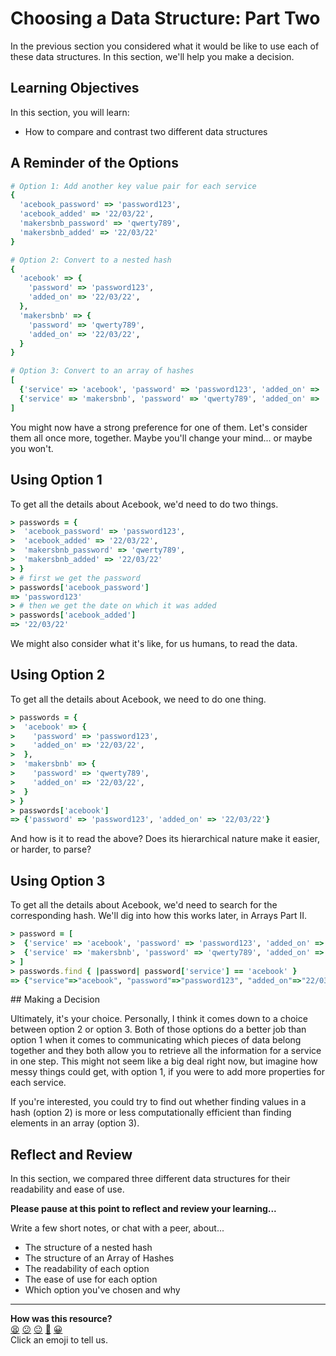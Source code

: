 # Choosing a Data Structure: Part Two

In the previous section you considered what it would be like to use each of these data structures. In this section, we'll help you make a decision.

## Learning Objectives

In this section, you will learn:
- How to compare and contrast two different data structures

## A Reminder of the Options

```ruby
# Option 1: Add another key value pair for each service
{
  'acebook_password' => 'password123',
  'acebook_added' => '22/03/22',
  'makersbnb_password' => 'qwerty789',
  'makersbnb_added' => '22/03/22'
}

# Option 2: Convert to a nested hash
{
  'acebook' => {
    'password' => 'password123',
    'added_on' => '22/03/22',
  },
  'makersbnb' => {
    'password' => 'qwerty789',
    'added_on' => '22/03/22',
  }
}

# Option 3: Convert to an array of hashes
[
  {'service' => 'acebook', 'password' => 'password123', 'added_on' => '22/03/22'},
  {'service' => 'makersbnb', 'password' => 'qwerty789', 'added_on' => '22/03/22'}
]
```

You might now have a strong preference for one of them. Let's consider them all once more, together. Maybe you'll change your mind... or maybe you won't.

## Using Option 1

To get all the details about Acebook, we'd need to do two things.

```ruby
> passwords = {
>  'acebook_password' => 'password123',
>  'acebook_added' => '22/03/22',
>  'makersbnb_password' => 'qwerty789',
>  'makersbnb_added' => '22/03/22'
> }
> # first we get the password
> passwords['acebook_password']
=> 'password123'
> # then we get the date on which it was added
> passwords['acebook_added']
=> '22/03/22'
```

We might also consider what it's like, for us humans, to read the data.

## Using Option 2

To get all the details about Acebook, we need to do one thing.

```ruby
> passwords = {
>  'acebook' => {
>    'password' => 'password123',
>    'added_on' => '22/03/22',
>  },
>  'makersbnb' => {
>    'password' => 'qwerty789',
>    'added_on' => '22/03/22',
>  }
> }
> passwords['acebook']
=> {'password' => 'password123', 'added_on' => '22/03/22'}
```

And how is it to read the above? Does its hierarchical nature make it easier, or harder, to parse?

## Using Option 3

To get all the details about Acebook, we'd need to search for the corresponding hash. We'll dig into how this works later, in Arrays Part II.

```ruby
> password = [
>  {'service' => 'acebook', 'password' => 'password123', 'added_on' => '22/03/22'},
>  {'service' => 'makersbnb', 'password' => 'qwerty789', 'added_on' => '22/03/22'}
> ]
> passwords.find { |password| password['service'] == 'acebook' }
=> {"service"=>"acebook", "password"=>"password123", "added_on"=>"22/03/22"}
```

## Making a Decision

Ultimately, it's your choice. Personally, I think it comes down to a choice between option 2 or option 3. Both of those options do a better job than option 1 when it comes to communicating which pieces of data belong together and they both allow you to retrieve all the information for a service in one step. This might not seem like a big deal right now, but imagine how messy things could get, with option 1, if you were to add more properties for each service.

If you're interested, you could try to find out whether finding values in a hash (option 2) is more or less computationally efficient than finding elements in an array (option 3).

## Reflect and Review

In this section, we compared three different data structures for their readability and ease of use.

**Please pause at this point to reflect and review your learning...**

Write a few short notes, or chat with a peer, about...
- The structure of a nested hash
- The structure of an Array of Hashes
- The readability of each option
- The ease of use for each option
- Which option you've chosen and why


<!-- BEGIN GENERATED SECTION DO NOT EDIT -->

---

**How was this resource?**  
[😫](https://airtable.com/shrUJ3t7KLMqVRFKR?prefill_Repository=makersacademy/ruby_foundations&prefill_File=chapter3/3_choosing_a_data_structure_ii.md&prefill_Sentiment=😫) [😕](https://airtable.com/shrUJ3t7KLMqVRFKR?prefill_Repository=makersacademy/ruby_foundations&prefill_File=chapter3/3_choosing_a_data_structure_ii.md&prefill_Sentiment=😕) [😐](https://airtable.com/shrUJ3t7KLMqVRFKR?prefill_Repository=makersacademy/ruby_foundations&prefill_File=chapter3/3_choosing_a_data_structure_ii.md&prefill_Sentiment=😐) [🙂](https://airtable.com/shrUJ3t7KLMqVRFKR?prefill_Repository=makersacademy/ruby_foundations&prefill_File=chapter3/3_choosing_a_data_structure_ii.md&prefill_Sentiment=🙂) [😀](https://airtable.com/shrUJ3t7KLMqVRFKR?prefill_Repository=makersacademy/ruby_foundations&prefill_File=chapter3/3_choosing_a_data_structure_ii.md&prefill_Sentiment=😀)  
Click an emoji to tell us.

<!-- END GENERATED SECTION DO NOT EDIT -->
